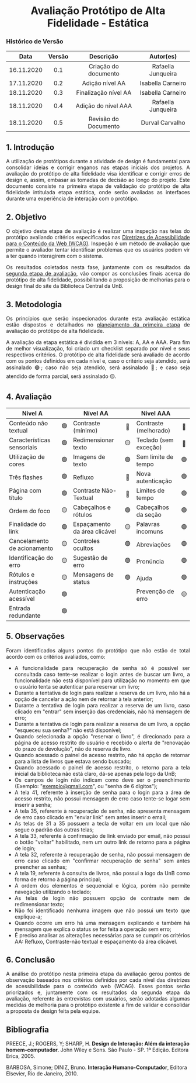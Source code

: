 # <center>Avaliação Protótipo de Alta Fidelidade - Estática

### Histórico de Versão
| Data       | Versão | Descrição                       | Autor(es)          |
|:----------:|:------:|:-------------------------------:|:------------------:|
| 16.11.2020 | 0.1    | Criação do documento            | Rafaella Junqueira |
| 17.11.2020 | 0.2    | Adição nível AA                 | Isabella Carneiro  |
| 18.11.2020 | 0.3    | Finalização nível AA            | Isabella Carneiro  |
| 18.11.2020 | 0.4    | Adição do nível AAA             | Rafaella Junqueira |
| 18.11.2020 | 0.5    | Revisão do Documento            | Durval Carvalho    |

<div align="justify">

## 1. Introdução
A utilização de protótipos durante a atividade de design é fundamental para consolidar ideias e corrigir enganos nas etapas iniciais dos projetos. A avaliação do protótipo de alta fidelidade visa identificar e corrigir erros de design e, assim, embasar as tomadas de decisão ao longo do projeto. Este documento consiste na primeira etapa de validação do protótipo de alta fidelidade intitulada etapa estática, onde serão avaliadas as interfaces durante uma experiência de interação com o protótipo.

## 2. Objetivo
O objetivo desta etapa de avaliação é realizar uma inspeção nas telas do protótipo avaliando critérios especificados nas [Diretrizes de Acessibilidade para o Conteúdo da Web (WCAG)](https://guia-wcag.com/). Inspeção é um método de avaliação que permite o avaliador tentar identificar problemas que os usuários podem vir a ter quando interagirem com o sistema. 

Os resultados coletados nesta fase, juntamente com os resultados da [segunda etapa de avaliação](/pages/ponto_de_controle_6/entrevistas_prototipo.md), vão compor as conclusões finais acerca do protótipo de alta fidelidade, possibilitando a proposição de melhorias para o design final do site da Biblioteca Central da UnB. 

## 3. Metodologia
Os princípios que serão inspecionados durante esta avaliação estática estão dispostos e detalhados no [planejamento da primeira etapa](/pages/ponto_de_controle_6/plan_aval_prototipo_alta_fidelidade.md) de avaliação do protótipo de alta fidelidade. 

A avaliação da etapa estática é dividida em 3 níveis: A, AA e AAA. Para fim de melhor visualização, foi criado um checklist separado por nível e seus respectivos critérios. O protótipo de alta fidelidade será avaliado de acordo com os pontos definidos em cada nível e, caso o critério seja atendido, será assinalado 🟢; caso não seja atendido, será assinalado 🔴; e caso seja atendido de forma parcial, será assinalado 🟡.

## 4. Avaliação

| <center>Nível A             |   |<center> Nível AA              |   | <center>Nível AAA      |   |
|:----------------------------|:-:|:------------------------------|:-:|:-----------------------|:-:|
| Conteúdo não textual        | 🟢 | Contraste (mínimo)           | 🔴 | Contraste (melhorado) | 🔴 |
| Características sensoriais  | 🟢 | Redimensionar texto          | 🟡 | Teclado (sem exceção) | 🔴 |
| Utilização de cores         | 🟢 | Imagens de texto             | 🟢 | Sem limite de tempo   | 🟢 |
| Três flashes                | 🟢 | Refluxo                      | 🔴 | Nova autenticação     | 🟢 |
| Página com título           | 🟢 | Contraste Não-Textual        | 🔴 | Limites de tempo      | 🟢 |
| Ordem do foco               | 🟡 | Cabeçalhos e rótulos         | 🟢 | Cabeçalhos da seção   | 🟢 |
| Finalidade do link          | 🟢 | Espaçamento da área clicável | 🟡 | Palavras incomuns     | 🟢 |
| Cancelamento de acionamento | 🟡 | Controles ocultos            | 🟢 | Abreviações           | 🟢 |
| Identificação do erro       | 🟡 | Sugestão de erro             | 🟢 | Pronúncia             | 🟢 |
| Rótulos e instruções        | 🟡 | Mensagens de status          | 🟢 | Ajuda                 | 🟢 |
| Autenticação acessível      | 🟢 |                              |  | Prevenção de erro     | 🟡 |
| Entrada redundante          | 🟢 |                              |  |                       |  |

## 5. Observações
Foram identificados alguns pontos do protótipo que não estão de total acordo com os critérios avaliados, como:
* A funcionalidade para recuperação de senha só é possível ser consultada caso tente-se realizar o login antes de buscar um livro, a funcionalidade não está disponível para utilização no momento em que o usuário tenta se autenticar para reservar um livro; 
* Durante a tentativa de login para realizar a reserva de um livro, não há a opção de cancelar a ação nem de retornar à tela anterior;
* Durante a tentativa de login para realizar a reserva de um livro, caso clicado em "entrar" sem inserção das credenciais, não há mensagem de erro;
* Durante a tentativa de login para realizar a reserva de um livro, a opção "esqueceu sua senha?" não está disponível;
* Quando selecionada a opção "reservar o livro", é direcionado para a página de acesso restrito do usuário e recebido o alerta de "renovação do prazo de devolução", não de reserva de livro. 
* Quando acessado o painel de acesso restrito, não há opção de retornar para a lista de livros que estava sendo buscado;
* Quando acessado o painel de acesso restrito, o retorno para a tela inicial da biblioteca não está claro, dá-se apenas pela logo da UnB;
* Os campos de login não indicam como deve ser o preenchimento (Exemplo: "exemplo@gmail.com", ou "senha de 6 dígitos");
* A tela 41, referente à inserção de senha para o login para a área de acesso restrito, não possui mensagem de erro caso tente-se logar sem inserir a senha;
* A tela 35, referente à recuperação de senha, não apresenta mensagem de erro caso clicado em "enviar link" sem antes inserir o email;
* As telas de 31 a 35 possuem a tecla de voltar em um local que não segue o padrão das outras telas;
* A tela 33, referente à confirmação de link enviado por email, não possui o botão "voltar" habilitado, nem um outro link de retorno para a página de login;
* A tela 32, referente à recuperação de senha, não possui mensagem de erro caso clicado em "confirmar recuperação de senha" sem antes preencher as senhas;
* A tela 19, referente à consulta de livros, não possui a logo da UnB como forma de retorno à página principal; 
* A ordem dos elementos é sequencial e lógica, porém não permite navegação utilizando o teclado;
* As telas de login não possuem opção de contraste nem de redimensionar texto;
* Não foi identificado nenhuma imagem que não possui um texto que explique-a;
* Quando ocorre um erro há uma mensagem explicando e também há mensagem que explica o status se for feita a operação sem erro;
* É preciso analisar as alterações necessárias para se cumprir os critérios AA: Refluxo, Contraste-não textual e espaçamento da área clicável.


## 6. Conclusão
A análise do protótipo nesta primeira etapa da avaliação gerou pontos de observação baseados nos critérios definidos por cada nível das diretrizes de acessibilidade para o conteúdo web (WCAG). Esses pontos serão priorizados e, juntamente com os resultados da segunda etapa da avaliação, referente às entrevistas com usuários, serão adotadas algumas medidas de melhoria para o protótipo existente a fim de validar e consolidar a proposta de design feita pela equipe.

</div>

## Bibliografia
PREECE, J.; ROGERS, Y; SHARP, H. **Design de Interação: Além da interação homem-computador.** John Wiley e Sons. São Paulo - SP. 1ª Edição. Editora Erica, 2005.

BARBOSA, Simone; DINIZ, Bruno. **Interação Humano-Computador**, Editora Elsevier, Rio de Janeiro, 2010.


